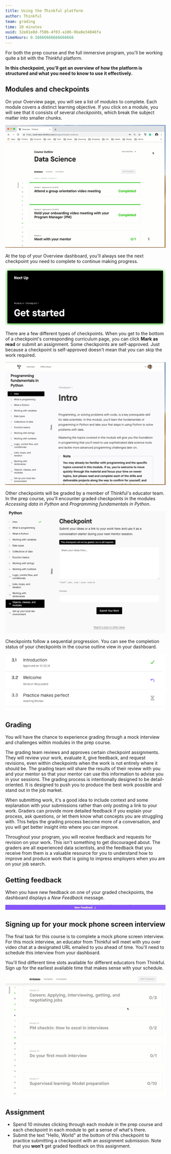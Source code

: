 ```yaml
---
title: Using the Thinkful platform
author: Thinkful
team: grading
time: 10 minutes
uuid: 32e81e8d-f50b-4f03-a106-9ba0e34046fa
timeHours: 0.16666666666666666
---
```


For both the prep course and the full immersive program, you'll be working quite a bit with the Thinkful platform. 

**In this checkpoint, you'll get an overview of how the platform is structured and what you need to know to use it effectively.**


## Modules and checkpoints

On your Overview page, you will see a list of *modules* to complete. Each module covers a distinct learning objective. If you click on a module, you will see that it consists of several *checkpoints*, which break the subject matter into smaller chunks. 

![](outline.gif)

At the top of your Overview dashboard, you'll always see the next checkpoint you need to complete to continue making progress.

![](checkpoint.png)


There are a few different types of checkpoints. When you get to the bottom of a checkpoint's corresponding curriculum page, you can click **Mark as read** or submit an assignment. Some checkpoints are self-approved. Just because a checkpoint is self-approved doesn't mean that you can skip the work required.  


![](checkpoint_2.gif)

Other checkpoints will be graded by a member of Thinkful's educator team.  In the prep course, you'll encounter graded checkpoints in the modules *Accessing data in Python* and *Programming fundamentals in Python*.


![](checkpoint_3.png)


Checkpoints follow a sequential progression. You can see the completion status of your checkpoints in the course outline view in your dashboard.


![](checkpoint_4.png)



## Grading

You will have the chance to experience grading through a mock interview and challenges within modules in the prep course.

The grading team reviews and approves certain checkpoint assignments. They will review your work, evaluate it, give feedback, and request revisions, even within checkpoints when the work is not entirely where it should be. The grading team will share the results of their review with you and your mentor so that your mentor can use this information to advise you in your sessions. The grading process is intentionally designed to be detail-oriented. It is designed to push you to produce the best work possible and stand out in the job market. 

When submitting work, it's a good idea to include context and some explanation with your submissions rather than only posting a link to your work. Graders can provide more detailed feedback if you explain your process, ask questions, or let them know what concepts you are struggling with. This helps the grading process become more of a conversation, and you will get better insight into where you can improve. 

Throughout your program, you will receive feedback and requests for revision on your work. This isn't something to get discouraged about. The graders are all experienced data scientists, and the feedback that you receive from them is a valuable resource for you to understand how to improve and produce work that is going to impress employers when you are on your job search. 

## Getting feedback

When you have new feedback on one of your graded checkpoints, the dashboard displays a *New Feedback* message.

![](checkpoint_5.png)


## Signing up for your mock phone screen interview

The final task for this course is to complete a mock phone screen interview. For this mock interview, an educator from Thinkful will meet with you over video chat at a designated URL emailed to you ahead of time. You'll need to schedule this interview from your dashboard.

You'll find different time slots available for different educators from Thinkful. Sign up for the earliest available time that makes sense with your schedule. 

![](checkpoint_6.gif)


## Assignment


- Spend 10 minutes clicking through each module in the prep course and each checkpoint in each module to get a sense of what's there.
- Submit the text "Hello, World" at the bottom of this checkpoint to practice submitting a checkpoint with an assignment submission. Note that you **won't** get graded feedback on this assignment.

